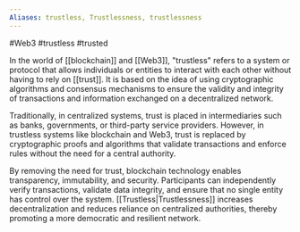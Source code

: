 ```yaml
---
Aliases: trustless, Trustlessness, trustlessness
---
```

#Web3 #trustless #trusted 

In the world of [[blockchain]] and [[Web3]], "trustless" refers to a system or protocol that allows individuals or entities to interact with each other without having to rely on [[trust]]. It is based on the idea of using cryptographic algorithms and consensus mechanisms to ensure the validity and integrity of transactions and information exchanged on a decentralized network.

Traditionally, in centralized systems, trust is placed in intermediaries such as banks, governments, or third-party service providers. However, in trustless systems like blockchain and Web3, trust is replaced by cryptographic proofs and algorithms that validate transactions and enforce rules without the need for a central authority.

By removing the need for trust, blockchain technology enables transparency, immutability, and security. Participants can independently verify transactions, validate data integrity, and ensure that no single entity has control over the system. [[Trustless|Trustlessness]] increases decentralization and reduces reliance on centralized authorities, thereby promoting a more democratic and resilient network.